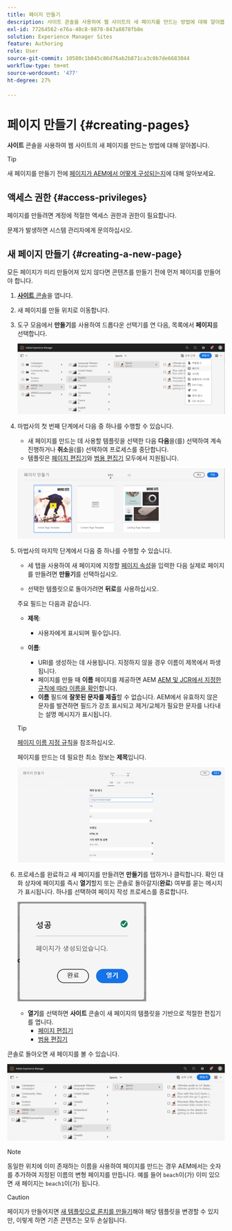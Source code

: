 ```yaml
---
title: 페이지 만들기
description: 사이트 콘솔을 사용하여 웹 사이트의 새 페이지를 만드는 방법에 대해 알아봅니다.
exl-id: 77264562-e76a-40c8-9878-847a8878fb8e
solution: Experience Manager Sites
feature: Authoring
role: User
source-git-commit: 10580c1b045c86d76ab2b871ca3c0b7de6683044
workflow-type: tm+mt
source-wordcount: '477'
ht-degree: 27%

---
```



# 페이지 만들기 {#creating-pages}

**사이트** 콘솔을 사용하여 웹 사이트의 새 페이지를 만드는 방법에 대해 알아봅니다.

>[!TIP]
>
>새 페이지를 만들기 전에 [페이지가 AEM에서 어떻게 구성되는지](/help/sites-cloud/authoring/sites-console/organizing-pages.md)에 대해 알아보세요.

## 액세스 권한 {#access-privileges}

페이지를 만들려면 계정에 적절한 액세스 권한과 권한이 필요합니다.

문제가 발생하면 시스템 관리자에게 문의하십시오.

## 새 페이지 만들기 {#creating-a-new-page}

모든 페이지가 미리 만들어져 있지 않다면 콘텐츠를 만들기 전에 먼저 페이지를 만들어야 합니다.

1. [**사이트** 콘솔](/help/sites-cloud/authoring/sites-console/introduction.md)을 엽니다.
1. 새 페이지를 만들 위치로 이동합니다.
1. 도구 모음에서 **만들기**&#x200B;를 사용하여 드롭다운 선택기를 연 다음, 목록에서 **페이지**&#x200B;를 선택합니다.

   ![페이지 만들기](/help/sites-cloud/authoring/assets/organizing-create-page.png)

1. 마법사의 첫 번째 단계에서 다음 중 하나를 수행할 수 있습니다.

   * 새 페이지를 만드는 데 사용할 템플릿을 선택한 다음 **다음**&#x200B;을(를) 선택하여 계속 진행하거나 **취소**&#x200B;을(를) 선택하여 프로세스를 중단합니다.
   * 템플릿은 [페이지 편집기](/help/sites-cloud/authoring/page-editor/introduction.md)와 [범용 편집기](/help/sites-cloud/authoring/universal-editor/templates.md) 모두에서 지원됩니다.

   ![새 페이지에 사용할 템플릿 선택](/help/sites-cloud/authoring/assets/organizing-create-page-template.png)

1. 마법사의 마지막 단계에서 다음 중 하나를 수행할 수 있습니다.

   * 세 탭을 사용하여 새 페이지에 지정할 [페이지 속성](/help/sites-cloud/authoring/sites-console/page-properties.md)을 입력한 다음 실제로 페이지를 만들려면 **만들기**&#x200B;를 선택하십시오.

   * 선택한 템플릿으로 돌아가려면 **뒤로**&#x200B;를 사용하십시오.

   주요 필드는 다음과 같습니다.

   * **제목**:

      * 사용자에게 표시되며 필수입니다.

   * **이름**:

      * URI를 생성하는 데 사용됩니다. 지정하지 않을 경우 이름이 제목에서 파생됩니다.
      * 페이지를 만들 때 **이름** 페이지를 제공하면 AEM [AEM 및 JCR에서 지정한 규칙에 따라 이름을 확인](/help/implementing/developing/introduction/naming-conventions.md)합니다.
      * **이름** 필드에 **잘못된 문자를 제출**&#x200B;할 수 없습니다. AEM에서 유효하지 않은 문자를 발견하면 필드가 강조 표시되고 제거/교체가 필요한 문자를 나타내는 설명 메시지가 표시됩니다.

   >[!TIP]
   >
   >[페이지 이름 지정 규칙](#page-naming-conventions)을 참조하십시오.

   페이지를 만드는 데 필요한 최소 정보는 **제목**&#x200B;입니다.

   ![페이지 제목 입력](/help/sites-cloud/authoring/assets/organizing-create-page-title.png)

1. 프로세스를 완료하고 새 페이지를 만들려면 **만들기**&#x200B;를 탭하거나 클릭합니다. 확인 대화 상자에 페이지를 즉시 **열기**&#x200B;할지 또는 콘솔로 돌아갈지(**완료**) 여부를 묻는 메시지가 표시됩니다. 하나를 선택하여 페이지 작성 프로세스를 종료합니다.

   ![페이지 작성 성공](/help/sites-cloud/authoring/assets/organizing-create-page-success.png)

   * **열기**&#x200B;를 선택하면 **사이트** 콘솔이 새 페이지의 템플릿을 기반으로 적절한 편집기를 엽니다.
      * [페이지 편집기](/help/sites-cloud/authoring/page-editor/introduction.md)
      * [범용 편집기](/help/sites-cloud/authoring/universal-editor/authoring.md)

콘솔로 돌아오면 새 페이지를 볼 수 있습니다.

![결과 새 페이지](/help/sites-cloud/authoring/assets/organizing-create-page-result.png)

>[!NOTE]
>
>동일한 위치에 이미 존재하는 이름을 사용하여 페이지를 만드는 경우 AEM에서는 숫자를 추가하여 지정된 이름의 변형 페이지를 만듭니다. 예를 들어 `beach`이(가) 이미 있으면 새 페이지는 `beach1`이(가) 됩니다.

>[!CAUTION]
>
>페이지가 만들어지면 [새 템플릿으로 론치를 만들기](/help/sites-cloud/authoring/launches/creating.md#create-launch-with-new-template)해야 해당 템플릿을 변경할 수 있지만, 이렇게 하면 기존 콘텐츠는 모두 손실됩니다.
